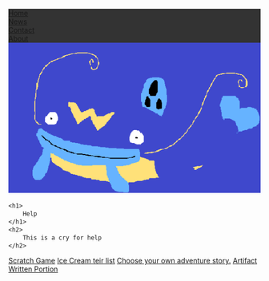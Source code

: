 
<html lang="en">

<head>
    <meta charset="utf-8">
    <title>Epic Games Official Website</title>
</head>
<style>
    body {
        background-image: url("images/pokemon.jpg"); background-repeat: no-repeat;
    }
    ul {
  list-style-type: none;
  margin: 0;
  padding: 0;
  overflow: hidden;
  background-color: #333;
}

li {
  float: left;
}

li a {
  display: block;
  color: white;
  text-align: center;
  padding: 14px 16px;
  text-decoration: none;
}

li a:hover:not(.active) {
  background-color: #111;
}

.active {
  background-color: #4CAF50;
}
</style>
</head>
<body>

<ul>
  <li><a class="active" href="#home">Home</a></li>
  <li><a href="#news">News</a></li>
  <li><a href="#contact">Contact</a></li>
  <li><a href="#about">About</a></li>
</ul>

</style>
<body>
    <img src="images/whiscash.png">

    <h1>
        Help
    </h1>
    <h2>
        This is a cry for help
    </h2>

</body>
<a href="https://scratch.mit.edu/projects/246340804/#play er">Scratch Game</a> <a href="https://hnation237.github.io/Ice-Cream/">Ice Cream teir list</a> <a href="https://repl.it/@HenryNation/JohnWickIsInGraveDanger">Choose your own adventure story.</a> <a href="files/artifact.pdf">Artifact</a> </a> <a href="files/written_portion.pdf">Written Portion</a>

</html>
